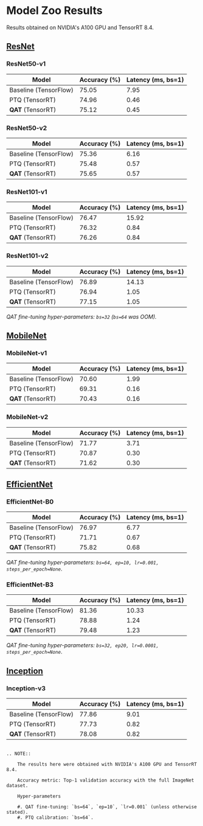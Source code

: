 # **Model Zoo Results**
Results obtained on NVIDIA's A100 GPU and TensorRT 8.4.

## [ResNet](https://github.com/NVIDIA/TensorRT/tree/main/tools/tensorflow-quantization/examples/resnet)
### ResNet50-v1

| Model                 | Accuracy (%) | Latency (ms, bs=1) |
|-----------------------|--------------|--------------------|
| Baseline (TensorFlow) | 75.05        | 7.95               |
| PTQ (TensorRT)        | 74.96        | 0.46               |
| **QAT** (TensorRT)    | 75.12        | 0.45               |

### ResNet50-v2

| Model                 | Accuracy (%) | Latency (ms, bs=1) |
|-----------------------|--------------|--------------------|
| Baseline (TensorFlow) | 75.36        | 6.16               |
| PTQ (TensorRT)        | 75.48        | 0.57               |
| **QAT** (TensorRT)    | 75.65        | 0.57               |

### ResNet101-v1

| Model                 | Accuracy (%) | Latency (ms, bs=1) |
|-----------------------|--------------|--------------------|
| Baseline (TensorFlow) | 76.47        | 15.92              |
| PTQ (TensorRT)        | 76.32        | 0.84               |
| **QAT** (TensorRT)    | 76.26        | 0.84               |

### ResNet101-v2

| Model                 | Accuracy (%) | Latency (ms, bs=1) |
|-----------------------|--------------|--------------------|
| Baseline (TensorFlow) | 76.89        | 14.13              |
| PTQ (TensorRT)        | 76.94        | 1.05               |
| **QAT** (TensorRT)    | 77.15        | 1.05               |

*QAT fine-tuning hyper-parameters: `bs=32` (`bs=64` was OOM).*

## [MobileNet](https://github.com/NVIDIA/TensorRT/tree/main/tools/tensorflow-quantization/examples/mobilenet)
### MobileNet-v1

| Model                 | Accuracy (%) | Latency (ms, bs=1)  |
|-----------------------|--------------|---------------------|
| Baseline (TensorFlow) | 70.60        | 1.99                |
| PTQ (TensorRT)        | 69.31        | 0.16                |
| **QAT** (TensorRT)    | 70.43        | 0.16                |

### MobileNet-v2

| Model                 | Accuracy (%) | Latency (ms, bs=1)    |
|-----------------------|--------------|-----------------------|
| Baseline (TensorFlow) | 71.77        | 3.71                  |
| PTQ (TensorRT)        | 70.87        | 0.30                  |
| **QAT** (TensorRT)    | 71.62        | 0.30                  |

## [EfficientNet](https://github.com/NVIDIA/TensorRT/tree/main/tools/tensorflow-quantization/examples/efficientnet)
### EfficientNet-B0
| Model                 | Accuracy (%) | Latency (ms, bs=1) |
|-----------------------|--------------|--------------------|
| Baseline (TensorFlow) | 76.97        | 6.77               |
| PTQ (TensorRT)        | 71.71        | 0.67               |
| **QAT** (TensorRT)    | 75.82        | 0.68               |

*QAT fine-tuning hyper-parameters: `bs=64, ep=10, lr=0.001, steps_per_epoch=None`*.

### EfficientNet-B3
| Model                 | Accuracy (%) | Latency (ms, bs=1) |
|-----------------------|--------------|--------------------|
| Baseline (TensorFlow) | 81.36        | 10.33              |
| PTQ (TensorRT)        | 78.88        | 1.24               |
| **QAT** (TensorRT)    | 79.48        | 1.23               |

*QAT fine-tuning hyper-parameters: `bs=32, ep20, lr=0.0001, steps_per_epoch=None`*.

## [Inception](https://github.com/NVIDIA/TensorRT/tree/main/tools/tensorflow-quantization/examples/inception)
### Inception-v3

| Model                 | Accuracy (%) | Latency (ms, bs=1) |
|-----------------------|--------------|--------------------|
| Baseline (TensorFlow) | 77.86        | 9.01               |
| PTQ (TensorRT)        | 77.73        | 0.82               |
| **QAT** (TensorRT)    | 78.08        | 0.82               |

```{eval-rst}

.. NOTE::

    The results here were obtained with NVIDIA's A100 GPU and TensorRT 8.4.
    
    Accuracy metric: Top-1 validation accuracy with the full ImageNet dataset.

    Hyper-parameters

    #. QAT fine-tuning: `bs=64`, `ep=10`, `lr=0.001` (unless otherwise stated).
    #. PTQ calibration: `bs=64`.

```